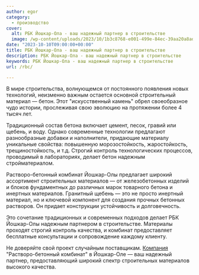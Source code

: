 ```yaml
---
author: egor
category:
  - производство
cover:
  alt: РБК Йошкар-Ола - ваш надежный партнер в строительстве
  image: /wp-content/uploads/2023/10/1b3c8768-e001-499e-84ec-39aa20a8adc9.png
date: "2023-10-10T09:00:00+00:00"
title: РБК Йошкар-Ола - ваш надежный партнер в строительстве
description: РБК Йошкар-Ола - ваш надежный партнер в строительстве
keywords: РБК Йошкар-Ола - ваш надежный партнер в строительстве
url: /rbc/

---
```

В мире строительства, волнующемся от постоянного появления новых технологий, неизменно важным остается основной строительный материал — бетон. Этот "искусственный камень" обрел своеобразное чудо истории, прослеживая свою эволюцию на протяжении более 4 тысяч лет.

Традиционный состав бетона включает цемент, песок, гравий или щебень, и воду. Однако современные технологии предлагают разнообразные добавки и наполнители, придающие материалу уникальные свойства: повышенную морозостойкость, жаростойкость, трещиностойкость, и т.д. Строгий контроль технологических процессов, проводимый в лабораториях, делает бетон надежным стройматериалом.

Растворо-бетонный комбинат Йошкар-Олы предлагает широкий ассортимент строительных материалов — от железобетонных изделий и блоков фундаментных до различных марок товарного бетона и инертных материалов. Гранитный щебень — это не просто инертный материал, но и ключевой компонент для создания прочных бетонных растворов. Он придает конструкции устойчивость и долговечность.

Это сочетание традиционных и современных подходов делает РБК Йошкар-Олы надежным партнером в строительстве. Материалы проходят строгий контроль качества, и комбинат предоставляет бесплатные консультации и сопровождение каждому клиенту.

Не доверяйте свой проект случайным поставщикам. [Компания](https://rbk12.ru/) "Растворо-бетонный комбинат" в Йошкар-Оле — ваш надежный партнер, предоставляющий широкий спектр строительных материалов высокого качества.
